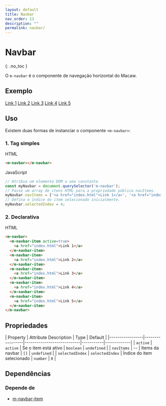 ```yaml
---
layout: default
title: Navbar
nav_order: 13
description: ""
permalink: navbar/
---
```

# Navbar
{: .no_toc }

O `m-navbar` é o componente de navegação horizontal do Macaw.

## Exemplo
<style>
  .page-content .m-navbar__list {
      padding: 0;
  }
  .page-content .m-navbar__list .m-navbar__list-item,
  .page-content .m-navbar__list .m-navbar__list-item--active {
      margin: 0;
  }
  .page-content .m-navbar__list .m-navbar__list-item a,
  .page-content .m-navbar__list .m-navbar__list-item--active a {
      background-image: none;
      overflow: unset;
      text-overflow: unset;
      white-space: unset;
      background-repeat: unset;
      background-position: unset;
      background-size: unset;
  }
</style>

<m-navbar></m-navbar>

<m-navbar>
  <m-navbar-item active="true">
    <a href="index.html">Link 1</a>
  </m-navbar-item>
  <m-navbar-item>
    <a href="index.html">Link 2</a>
  </m-navbar-item>
  <m-navbar-item>
    <a href="index.html">Link 3</a>
  </m-navbar-item>
  <m-navbar-item>
    <a href="index.html">Link 4</a>
  </m-navbar-item>
  <m-navbar-item>
    <a href="index.html">Link 5</a>
  </m-navbar-item>
</m-navbar>

<script>
    const myNavbarInsideHeader = document.querySelector('m-navbar');
    myNavbarInsideHeader.navItems = ['<a href="index.html">Link 1</a>', '<a href="index.html">Link 2</a>','<a href="index.html">Link 3</a>', '<a href="index.html">Link 4</a>'];
</script>

## Uso
Existem duas formas de instanciar o componente `<m-navbar>`:
### 1. Tag simples
HTML
```html
<m-navbar></m-navbar>
```
JavaScript
```javascript
// Atribua um elemento DOM a uma constante
const myNavbar = document.querySelector('m-navbar');
// Passe um array de itens HTML para a propriedade pública navItems.
myNavbar.navItems = ['<a href="index.html">Link 1</a>', '<a href="index.html">Link 2</a>','<a href="index.html">Link 3</a>', '<a href="index.html">Link 4</a>'];
// Defina o índice do item selecionado inicialmente.
myNavbar.selectedIndex = 4;
```

### 2. Declarativa
HTML
```html
<m-navbar>
  <m-navbar-item active=true>
    <a href="index.html">Link 1</a>
  </m-navbar-item>
  <m-navbar-item>
    <a href="index.html">Link 2</a>
  </m-navbar-item>
  <m-navbar-item>
    <a href="index.html">Link 3</a>
  </m-navbar-item>
  <m-navbar-item>
    <a href="index.html">Link 4</a>
  </m-navbar-item>
  <m-navbar-item>
    <a href="index.html">Link 5</a>
  </m-navbar-item>
</m-navbar>
```

## Propriedades

| Property        | Attribute         Description                | Type      | Default     |
|-----------------|-----------------|----------------------------|-----------|-------------|
| `active`        | `active`        | Se o item está ativo       | `boolean` | `undefined` |
| `navItems`      | --              | Items da navbar            | `[]`      | `undefined` |
| `selectedIndex` | `selectedIndex` | Índice do item selecionado | `number`  | `0`         |


## Dependências

### Depende de

- [m-navbar-item](/navbar-item)